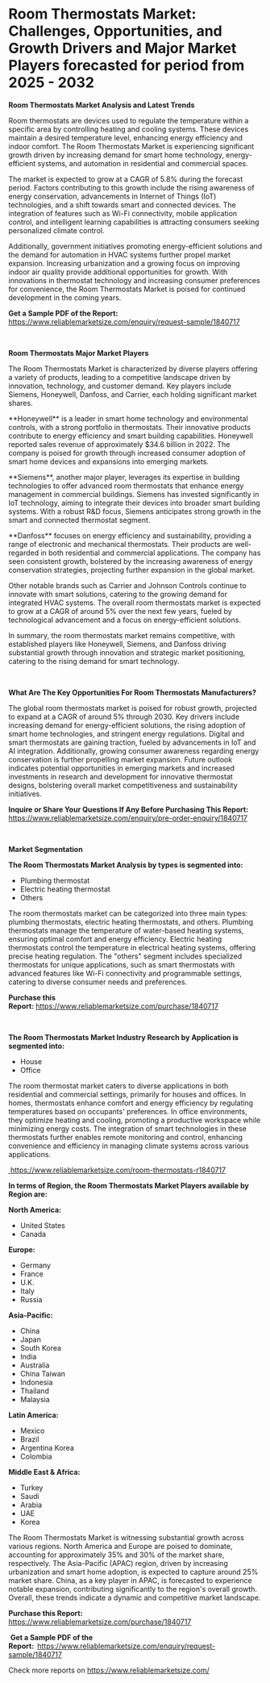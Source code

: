 <p><h1>Room Thermostats Market: Challenges, Opportunities, and Growth Drivers and Major Market Players forecasted for period from 2025 - 2032</h1></p><p><strong>Room Thermostats Market Analysis and Latest Trends</strong></p>
<p><p>Room thermostats are devices used to regulate the temperature within a specific area by controlling heating and cooling systems. These devices maintain a desired temperature level, enhancing energy efficiency and indoor comfort. The Room Thermostats Market is experiencing significant growth driven by increasing demand for smart home technology, energy-efficient systems, and automation in residential and commercial spaces.</p><p>The market is expected to grow at a CAGR of 5.8% during the forecast period. Factors contributing to this growth include the rising awareness of energy conservation, advancements in Internet of Things (IoT) technologies, and a shift towards smart and connected devices. The integration of features such as Wi-Fi connectivity, mobile application control, and intelligent learning capabilities is attracting consumers seeking personalized climate control.</p><p>Additionally, government initiatives promoting energy-efficient solutions and the demand for automation in HVAC systems further propel market expansion. Increasing urbanization and a growing focus on improving indoor air quality provide additional opportunities for growth. With innovations in thermostat technology and increasing consumer preferences for convenience, the Room Thermostats Market is poised for continued development in the coming years.</p></p>
<p><strong>Get a Sample PDF of the Report:&nbsp;</strong> <a href="https://www.reliablemarketsize.com/enquiry/request-sample/1840717?utm_campaign=3254&utm_medium=2&utm_source=Github&utm_content=ia&utm_term=01042025&utm_id=room-thermostats">https://www.reliablemarketsize.com/enquiry/request-sample/1840717</a></p>
<p>&nbsp;</p>
<p><strong>Room Thermostats Major Market Players</strong></p>
<p><p>The Room Thermostats Market is characterized by diverse players offering a variety of products, leading to a competitive landscape driven by innovation, technology, and customer demand. Key players include Siemens, Honeywell, Danfoss, and Carrier, each holding significant market shares.</p><p>**Honeywell** is a leader in smart home technology and environmental controls, with a strong portfolio in thermostats. Their innovative products contribute to energy efficiency and smart building capabilities. Honeywell reported sales revenue of approximately $34.6 billion in 2022. The company is poised for growth through increased consumer adoption of smart home devices and expansions into emerging markets.</p><p>**Siemens**, another major player, leverages its expertise in building technologies to offer advanced room thermostats that enhance energy management in commercial buildings. Siemens has invested significantly in IoT technology, aiming to integrate their devices into broader smart building systems. With a robust R&D focus, Siemens anticipates strong growth in the smart and connected thermostat segment.</p><p>**Danfoss** focuses on energy efficiency and sustainability, providing a range of electronic and mechanical thermostats. Their products are well-regarded in both residential and commercial applications. The company has seen consistent growth, bolstered by the increasing awareness of energy conservation strategies, projecting further expansion in the global market.</p><p>Other notable brands such as Carrier and Johnson Controls continue to innovate with smart solutions, catering to the growing demand for integrated HVAC systems. The overall room thermostats market is expected to grow at a CAGR of around 5% over the next few years, fueled by technological advancement and a focus on energy-efficient solutions.</p><p>In summary, the room thermostats market remains competitive, with established players like Honeywell, Siemens, and Danfoss driving substantial growth through innovation and strategic market positioning, catering to the rising demand for smart technology.</p></p>
<p>&nbsp;</p>
<p><strong>What Are The Key Opportunities For Room Thermostats Manufacturers?</strong></p>
<p><p>The global room thermostats market is poised for robust growth, projected to expand at a CAGR of around 5% through 2030. Key drivers include increasing demand for energy-efficient solutions, the rising adoption of smart home technologies, and stringent energy regulations. Digital and smart thermostats are gaining traction, fueled by advancements in IoT and AI integration. Additionally, growing consumer awareness regarding energy conservation is further propelling market expansion. Future outlook indicates potential opportunities in emerging markets and increased investments in research and development for innovative thermostat designs, bolstering overall market competitiveness and sustainability initiatives.</p></p>
<p><strong>Inquire or Share Your Questions If Any Before Purchasing This Report:</strong> <a href="https://www.reliablemarketsize.com/enquiry/pre-order-enquiry/1840717?utm_campaign=3254&utm_medium=2&utm_source=Github&utm_content=ia&utm_term=01042025&utm_id=room-thermostats">https://www.reliablemarketsize.com/enquiry/pre-order-enquiry/1840717</a></p>
<p>&nbsp;</p>
<p><strong>Market Segmentation</strong></p>
<p><strong>The Room Thermostats Market Analysis by types is segmented into:</strong></p>
<p><ul><li>Plumbing thermostat</li><li>Electric heating thermostat</li><li>Others</li></ul></p>
<p><p>The room thermostats market can be categorized into three main types: plumbing thermostats, electric heating thermostats, and others. Plumbing thermostats manage the temperature of water-based heating systems, ensuring optimal comfort and energy efficiency. Electric heating thermostats control the temperature in electrical heating systems, offering precise heating regulation. The "others" segment includes specialized thermostats for unique applications, such as smart thermostats with advanced features like Wi-Fi connectivity and programmable settings, catering to diverse consumer needs and preferences.</p></p>
<p><strong>Purchase this Report:&nbsp;</strong><a href="https://www.reliablemarketsize.com/purchase/1840717?utm_campaign=3254&utm_medium=2&utm_source=Github&utm_content=ia&utm_term=01042025&utm_id=room-thermostats">https://www.reliablemarketsize.com/purchase/1840717</a></p>
<p>&nbsp;</p>
<p><strong>The Room Thermostats Market Industry Research by Application is segmented into:</strong></p>
<p><ul><li>House</li><li>Office</li></ul></p>
<p><p>The room thermostat market caters to diverse applications in both residential and commercial settings, primarily for houses and offices. In homes, thermostats enhance comfort and energy efficiency by regulating temperatures based on occupants' preferences. In office environments, they optimize heating and cooling, promoting a productive workspace while minimizing energy costs. The integration of smart technologies in these thermostats further enables remote monitoring and control, enhancing convenience and efficiency in managing climate systems across various applications.</p></p>
<p><a href="https://www.reliablemarketsize.com/room-thermostats-r1840717?utm_campaign=3254&utm_medium=2&utm_source=Github&utm_content=ia&utm_term=01042025&utm_id=room-thermostats">&nbsp;https://www.reliablemarketsize.com/room-thermostats-r1840717</a></p>
<p><strong>In terms of Region, the Room Thermostats Market Players available by Region are:</strong></p>
<p>
    <p> <strong> North America: </strong>
        <ul>
            <li>United States</li>
            <li>Canada</li>
        </ul>
        </p> 
    <p> <strong> Europe: </strong>
        <ul>
            <li>Germany</li>
            <li>France</li>
            <li>U.K.</li>
            <li>Italy</li>
            <li>Russia</li>
        </ul>
        </p> 
    <p> <strong> Asia-Pacific: </strong>
        <ul>
            <li>China</li>
            <li>Japan</li>
            <li>South Korea</li>
            <li>India</li>
            <li>Australia</li>
            <li>China Taiwan</li>
            <li>Indonesia</li>
            <li>Thailand</li>
            <li>Malaysia</li>
        </ul>
        </p> 
    <p> <strong> Latin America: </strong>
        <ul>
            <li>Mexico</li>
            <li>Brazil</li>
            <li>Argentina Korea</li>
            <li>Colombia</li>
        </ul>
        </p> 
    <p> <strong> Middle East & Africa: </strong>
        <ul>
            <li>Turkey</li>
            <li>Saudi</li>
            <li>Arabia</li>
            <li>UAE</li>
            <li>Korea</li>
        </ul>
    </p>
    </p>
<p><p>The Room Thermostats Market is witnessing substantial growth across various regions. North America and Europe are poised to dominate, accounting for approximately 35% and 30% of the market share, respectively. The Asia-Pacific (APAC) region, driven by increasing urbanization and smart home adoption, is expected to capture around 25% market share. China, as a key player in APAC, is forecasted to experience notable expansion, contributing significantly to the region's overall growth. Overall, these trends indicate a dynamic and competitive market landscape.</p></p>
<p><strong>Purchase this Report: </strong><a href="https://www.reliablemarketsize.com/purchase/1840717?utm_campaign=3254&utm_medium=2&utm_source=Github&utm_content=ia&utm_term=01042025&utm_id=room-thermostats">https://www.reliablemarketsize.com/purchase/1840717</a></p>
<p>&nbsp;<strong>Get a Sample PDF of the Report:&nbsp;&nbsp;</strong><a href="https://www.reliablemarketsize.com/enquiry/request-sample/1840717?utm_campaign=3254&utm_medium=2&utm_source=Github&utm_content=ia&utm_term=01042025&utm_id=room-thermostats">https://www.reliablemarketsize.com/enquiry/request-sample/1840717</a></p>
<p><strong></strong></p>
<p>Check more reports on <a href="https://www.reliablemarketsize.com/?utm_campaign=3254&utm_medium=2&utm_source=Github&utm_content=ia&utm_term=01042025&utm_id=room-thermostats">https://www.reliablemarketsize.com/</a></p>